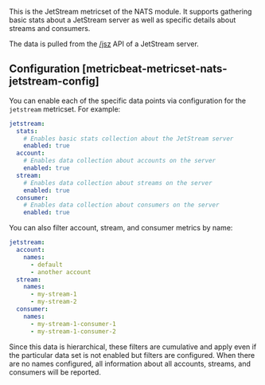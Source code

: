 This is the JetStream metricset of the NATS module. It supports gathering basic stats about a JetStream server as well as specific details about streams and consumers.

The data is pulled from the [/jsz](https://docs.nats.io/running-a-nats-service/nats_admin/monitoring#jetstream-information-jsz) API of a JetStream server.

## Configuration [metricbeat-metricset-nats-jetstream-config]

You can enable each of the specific data points via configuration for the `jetstream` metricset. For example:

```yaml
jetstream:
  stats:
    # Enables basic stats collection about the JetStream server
    enabled: true
  account:
    # Enables data collection about accounts on the server 
    enabled: true
  stream:
    # Enables data collection about streams on the server 
    enabled: true
  consumer:
    # Enables data collection about consumers on the server 
    enabled: true
```

You can also filter account, stream, and consumer metrics by name:

```yaml
jetstream:
  account:
    names:
      - default
      - another account
  stream:
    names:
      - my-stream-1
      - my-stream-2
  consumer:
    names:
      - my-stream-1-consumer-1
      - my-stream-1-consumer-2
```

Since this data is hierarchical, these filters are cumulative and apply even if the particular data set is not enabled but filters are configured. When there are no names configured, all information about all accounts, streams, and consumers will be reported.

